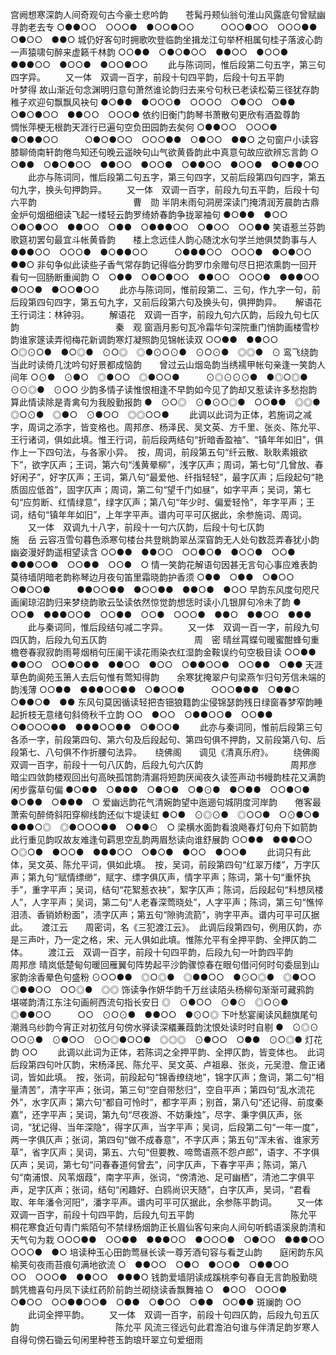 <!-- { "loadSidebar": true } -->
宫阙想寒深韵人间奇观句古今豪士悲吟韵　　苍髯丹颊仙翁句淮山风露底句曾赋幽寻韵老去专
○●●○○　○○○●　●○○●○○　　　○○○●○○　○○○●●　○●○○　●●○
城仍好客句时拥歌吹登临韵坐揖龙江句举杯相属句桂子落波心韵一声猿啸句醉来虚籁千林韵
○○●●　○●○●○○　●●○○　●○○●　●●●○○　●○○●　●○○●○○
   　　此与陈词同，惟后段第二句五字，第三句四字异。 
　　又一体　双调一百字，前段十句四平韵，后段十句五平韵　　　　　　　　　　　叶梦得
故山渐近句念渊明归意句萧然谁论韵归去来兮句秋已老读松菊三径犹存韵稚子欢迎句飘飘风袂句
●○●●　●○○○●　○○○○　○●○○　○●●　○●○●○○　●●○○　○○○●
依约旧衡门韵琴书萧散句更欣有酒盈尊韵　　惆怅萍梗无根韵天涯行已遍句空负田园韵去矣何
○●●○○　○○○●　●○●●○○　　　○●○●○○　○○○●●　○●○○　●●○
之句窗户小读容膝聊倚南轩韵倦鸟知还句晚云遥映句山气欲黄昏韵此中真意句故应欲辨忘言韵
○　○●●　○●○●○○　●●○○　●○○●　○●●○○　●○○●　●○●●○○
   　　此亦与陈词同，惟后段第二句五字，第三句四字，又前后段第四句四字，第五句九字，换头句押韵异。 
　　又一体　双调一百字，前段九句五平韵，后段十句六平韵　　　　　　　　　　　曹　勋
半阴未雨句洞房深读门掩清润芳晨韵古鼎金炉句烟细细读飞起一缕轻云韵罗绮娇春韵争拢翠袖句
●○●●　●○○　○●○●○○　●●○○　○●●　○●●●○○　○●○○　○○●●
笑语惹兰芬韵歌筵初罢句最宜斗帐黄昏韵　　楼上念远佳人韵心随沈水句学兰灺俱焚韵事与人
●●●○○　○○○●　●○●●○○　　　○●●●○○　○○○●　●○●○○　●●○
非句争似此读些子香气常存韵记得临分韵罗巾余赠句尽日把浓熏韵一回开看句一回肠断重闻韵
○　○●●　○●○●○○　●●○○　○○○●　●●●○○　●○○●　●○○●○○
   　　此亦与陈词同，惟前段第二、三句，作九字一句，前后段第四句四字，第五句九字，又前后段第六句及换头句，俱押韵异。 
　
解语花　　王行词注：林钟羽。
　　解语花　双调一百字，前段九句六仄韵，后段九句七仄韵　　　　　　　　　　　秦　观
窗涵月影句瓦冷霜华句深院重门悄韵画楼雪杪韵谁家篴读弄彻梅花新调韵寒灯凝照韵见锦帐读双
○○●●　●●○○　○◎⊙○●　●○◎●　⊙○◎　◎●⊙○⊙●　⊙○⊙●　◎◎●　⊙
鸾飞绕韵当此时读倚几沈吟句好景都成恼韵　　曾过云山烟岛韵当绣襦甲帐句亲逢一笑韵人间年
○⊙●　⊙●○　◎●○○　◎●○○●　　　⊙◎⊙⊙⊙●　●◎○◎●　⊙⊙◎●　⊙○○
少韵多情子读惟恨相逢不早韵如今见了韵却又惹读许多愁抱韵算此情读除是青禽句为我殷勤报韵
●　⊙○◎　⊙●⊙○◎●　○○●●　◎◎●　◎○⊙●　◎●○　⊙●○○　◎◎○○●
   　　此调以此词为正体，若施词之减字，周词之添字，皆变格也。周邦彦、杨泽民、吴文英、方千里、张炎、陈允平、王行诸词，俱如此填。惟王行词，前后段两结句“折暗香盈袖”、“镇年年如旧”，俱作上一下四句法，与各家小异。　按，周词，前段第五句“纤云散、耿耿素娥欲下”，欲字仄声；王词，第六句“浅黄晕柳”，浅字仄声；周词，第七句“几曾放、春好闲子”，好字仄声；王词，第八句“最爱他、纤指轻轻”，最字仄声；后段起句“艳质固应低首”，固字仄声；周词，第二句“望千门如昼”，如字平声；吴词，第七句“应剪断、红情绿意”，绿字仄声；第八句“年少时、偏爱轻怜”，年字平声；王词，结句“镇年年如旧”，上年字平声。谱内可平可仄据此，余参施词、周词。 
　　又一体　双调九十八字，前段十一句六仄韵，后段十句七仄韵　　　　　　　　　施　岳
云容冱雪句暮色添寒句楼台共登眺韵翠丛深窅韵无人处句数蕊弄春犹小韵幽姿漫好韵遥相望读含
○○●●　●●○○　○○●○●　●○○●　○○●　●●●○○●　○○●●　○○●　○
情一笑韵花解语句因甚无言句心事应难表韵　　莫待墙阴暗老韵称琴边月夜句笛里霜晓韵护香须
○●●　○●●　○●○○　○●○○●　　　●●○○●●　●○○●●　●●○●　●○○
早韵东风度句咫尺画阑琼沼韵归来梦绕韵歌云坠读依然惊觉韵想恁时读小几银屏句冷未了韵
●　○○●　●●●○○●　○○●●　○○●　○○○●　●●○　●●○○　●●●
   　　此与秦词同，惟后段结句减二字异。 
　　又一体　双调一百一字，前段九句四仄韵，后段九句五仄韵　　　　　　　　　　周　密
晴丝罥蝶句暖蜜酣蜂句重檐卷春寂寂韵雨萼烟梢句压阑干读花雨染衣红湿韵金鞍误约句空极目读
○○●●　●●○○　○○●○●●　●●○○　●○○　○●●○○●　○○●●　○●●
天涯草色韵阆苑玉箫人去后句惟有莺知得韵　　余寒犹掩翠户句梁燕乍归句芳信未端的韵浅薄
○○●●　●●●○○●●　○●○○●　　　○○○●●●　○●●○　○●●○●　●●
东风句莫因循读轻把杏钿狼籍韵尘侵锦瑟韵残日绿窗春梦窄韵睡起折枝无意绪句斜倚秋千立韵
○○　●○○　○●●○○●　○○●●　○●○○○●●　●●●○○●●　○●○○●
   　　此亦与秦词同，惟前后段第三句各添一字，前段第四句、第六句及后段起句、第四句俱不押韵，又前段第八句、后段第七、八句俱不作折腰句法异。 
　
绕佛阁　　调见《清真乐府》。
　　绕佛阁　双调一百字，前段十一句八仄韵，后段九句六仄韵　　　　　　　　　　周邦彦
暗尘四敛韵楼观回出句高映孤馆韵清漏将短韵厌闻夜久读签声动书幔韵桂花又满韵闲步露草句偏
●○●●　○●●●　○●○●　○●⊙●　●○●●　○○●○●　●○●●　○●●●　○
爱幽远韵花气清婉韵望中迤逦句城阴度河岸韵　　倦客最萧索句醉倚斜阳穿柳线韵还似卞堤读虹
●○●　⊙◎⊙●　◎○○●　○⊙●○●　　　●●●○◎　◎●○○○●●　○●●⊙　○
梁横水面韵看浪飏春灯句舟下如箭韵此行重见韵叹故友难逢句羁思空乱韵两眉愁读向谁舒展韵
○○●●　●●●○○　○◎○●　●○○●　●●●○○　○●○●　●○○　●○○●
   　　此词只有此体，吴文英、陈允平词，俱如此填。　按，吴词，前段第四句“红翠万缕”，万字仄声；第九句“赋情缥缈”，赋字、缥字俱仄声，情字平声；陈词，第十句“重怀执手”，重字平声；吴词，结句“花絮惹衣袂”，絮字仄声；陈词，后段起句“料想凤楼人”，人字平声；吴词，第二句“人老春深莺晓处”，人字平声；陈词，第三句“憔悴泪渍、香销娇粉面”，渍字仄声；第五句“隙驹流箭”，驹字平声。谱内可平可仄据此。 
　
渡江云　　周密词，名《三犯渡江云》。　此调后段第四句，例用仄韵，亦是三声叶，乃一定之格，宋、元人俱如此填。惟陈允平有全押平韵、全押仄韵二体。
　　渡江云　双调一百字，前段十句四平韵，后段九句一叶韵四平韵　　　　　　　　周邦彦
晴岚低楚甸句暖回雁翼句阵势起平沙韵骤惊春在眼句借问何时句委屈到山家韵涂香晕色句盛粉
⊙○○●●　◎○◎●　◎●●○○　●⊙○◎●　◎●○○　◎●●○○　○○◎●　◎◎
饰读争作妍华韵千万丝读陌头杨柳句渐渐可藏鸦韵　　堪嗟韵清江东注句画舸西流句指长安日
◎　⊙●○○　⊙●⊙　◎○⊙●　◎●●○○　　　○○　⊙○⊙●　●●○○　●⊙○◎
下叶愁宴阑读风翻旗尾句潮溅乌纱韵今宵正对初弦月句傍水驿读深檥蒹葭韵沈恨处读时时自剔
●　⊙◎⊙　○○⊙●　⊙●○○　⊙○◎●○○●　◎◎◎　⊙●○○　○●●　⊙○◎●
灯花韵
○○ 
   　　此调以此词为正体，若陈词之全押平韵、全押仄韵，皆变体也。　此词后段第四句叶仄韵，宋杨泽民、陈允平、吴文英、卢祖皋、张炎，元吴澄、詹正诸词，皆如此填。　按，张词，前段起句“锦香缭绕地”，锦字仄声；詹词，第二句“相量清苦”，清字平声；张词，第三句“空自带愁归”，空自平声；第四句“乱水流花外”，水字仄声；第六句“都自可怜时”，都字平声；别首，第八句“还记得、前度秦嘉”，还字平声；吴词，第九句“尽夜游、不妨秉烛”，尽字、秉字俱仄声，张词，“犹记得、当年深隐”，得字仄声，当字平声；吴词，后段第二句“一年一度”，两一字俱仄声；张词，第四句“做不成春意”，不字仄声；第五句“浑未省、谁家芳草”，省字仄声；吴词，第五、六句“但要教、啼莺语燕不怨卢郎”，语字、不字俱仄声；吴词，第七句“问春春道何曾去”，问字仄声，下春字平声；陈词，第八句“南浦恨、风苇烟葭”，南字平声，张词，“傍清池、足可幽栖”，清池二字俱平声，足字仄声；张词，结句“闲趣好、白鸥尚识天随”，白字仄声，吴词，“君看取、年年潘令河阳”，潘字平声。谱内可平可仄据此，余参陈平韵词。 
　　又一体　双调一百字，前段十句四平韵，后段九句五平韵　　　　　　　　　　　陈允平
桐花寒食近句青门紫陌句不禁绿杨烟韵正长眉仙客句来向人间句听鹤语溪泉韵清和天气句为栽
○○○●●　○○●●　●●●○○　●○○○●　○●○○　●●●○○　○○○●　●○
培读种玉心田韵莺昼长读一尊芳酒句容与看芝山韵　　庭闲韵东风榆荚句夜雨苔痕句满地欲流
○　●●○○　○●○　●○○●　○●●○○　　　○○　○○○●　●●○○　●●●○
钱韵爱墙阴读成蹊桃李句春自无言韵殷勤晓鹊凭檐喜句丹凤下读红药阶前韵兰砌绕读香飘舞袖
○　●○○　○○○●　○●○○　○○●●○○●　○●●　○●○○　○●●　○○●●
斑斓韵
○○
   　　此词全押平韵。 
　　又一体　双调一百字，前段十句四仄韵，后段九句五仄韵　　　　　　　　　　　陈允平
风流三径远句此君澹泊句谁与伴清足韵岁寒人自得句傍石锄云句闲里种苍玉韵琅玕翠立句爱细雨
